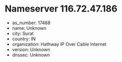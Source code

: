 # Nameserver 116.72.47.186

* as_number: 17488
* name: Unknown
* city: Surat
* country: IN
* organization: Hathway IP Over Cable Internet
* version: Unknown
* dnssec: Unknown
